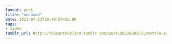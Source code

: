 ```yaml
---
layout: post
title: "unnamed"
date: 2013-07-23T10:48:54+02:00
tags:
- video
tumblr_url: http://fabiantheblind.tumblr.com/post/56226981801/mettle-saz-heres-an-in-depth-a-tutorial-that
---
```

